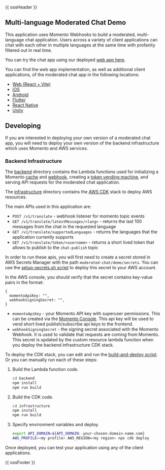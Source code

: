 {{ ossHeader }}

## Multi-language Moderated Chat Demo

This application uses Momento Webhooks to build a moderated, multi-language chat application. Users across a variety of client applications can chat with each other in multiple languages at the same time with profanity filtered out in real time. 

You can try the chat app using our deployed [web app here](https://moderated-chat.vercel.app/).

You can find the web app implementation, as well as additional client applications, of the moderated chat app in the following locations:

- [Web (React + Vite)](./frontend/)
- [iOS](./ios/)
- [Android](./android/)
- [Flutter](./flutter/)
- [React Native](./react-native/)
- [Unity](https://github.com/momentohq/momento-unity-demo)

## Developing

If you are interested in deploying your own version of a moderated chat app, you will need to deploy your own version of the backend infrastructure which uses Momento and AWS services. 

### Backend Infrastructure

The [backend](./backend/) directory contains the Lambda functions used for initializing a Momento [cache](https://docs.momentohq.com/cache) and [webhook](https://docs.momentohq.com/topics/webhooks/overview), creating a [token vending machine](https://github.com/momentohq/client-sdk-javascript/tree/main/examples/nodejs/token-vending-machine), and serving API requests for the moderated chat application.

The [infrastructure](./infrastructure/) directory contains the [AWS CDK](https://github.com/aws/aws-cdk) stack to deploy AWS resources.

The main APIs used in this application are:

- `POST /v1/translate` - webhook listener for momento topic events
- `GET /v1/translate/latestMessages/<lang>` - returns the last 100 messages from the chat in the requested language
- `GET /v1/translate/supportedLanguages` - returns the languages that the application currently supports
- `GET /v1/translate/token/<username>` - returns a short lived token that allows <username> to publish to the `chat-publish` topic

In order to run these apis, you will first need to create a secret stored in AWS Secrets Manager with the path `moderated-chat/demo/secrets`. You can use the [setup-secrets.sh script](./infrastructure/setup-secrets.sh) to deploy this secret to your AWS account.

In the AWS console, you should verify that the secret contains key-value pairs in the format:

```text
{
  momentoApiKey: "",
  webhookSigningSecret: "",
}
```

- `momentoApiKey` - your Momento API key with superuser permissions. This can be created via the [Momento Console](https://console.gomomento.com/api-keys). This api key will be used to vend short lived publish/subscribe api keys to the frontend.
- `webhookSigningSecret` - the signing secret associated with the Momento Webhook. It is used to validate that requests are coming from Momento. This secret is updated by the custom resource lambda function when you deploy the backend infrastructure CDK stack.

To deploy the CDK stack, you can edit and run the [build-and-deploy script](./infrastructure/build-and-deploy.sh).
Or you can manually run each of these steps:

1. Build the Lambda function code.

    ```bash
    cd backend
    npm install
    npm run build
    ```

2. Build the CDK code.

    ```bash
    cd infrastructure
    npm install
    npm run build
    ```

3. Specify environment variables and deploy.

    ```bash
    export API_DOMAIN=${API_DOMAIN:-your-chosen-domain-name.com}
    AWS_PROFILE=<my profile> AWS_REGION=<my region> npx cdk deploy
    ```

Once deployed, you can test your application using any of the client applications.

{{ ossFooter }}